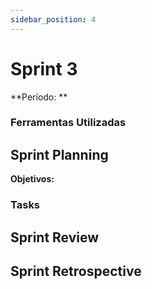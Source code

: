 ```yaml
---
sidebar_position: 4
---
```


# Sprint 3

**Período: **

### Ferramentas Utilizadas


## Sprint Planning

**Objetivos:** 


### Tasks

## Sprint Review


## Sprint Retrospective

